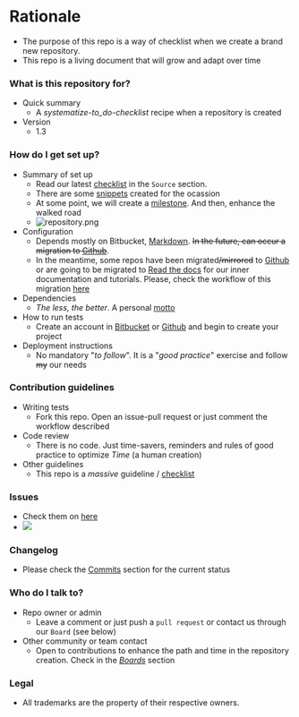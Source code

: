 # Rationale #

* The purpose of this repo is a way of checklist when we create a brand new repository.
* This repo is a living document that will grow and adapt over time

### What is this repository for? ###

+ Quick summary
    * A _systematize-to_do-checklist_ recipe when a repository is created
+ Version
    * 1.3


### How do I get set up? ###

+ Summary of set up
    - Read our latest [checklist](https://bitbucket.org/imhicihu/good-practices-on-repository-creation/src/master/Checklist.md) in the `Source` section. 
    - There are some [snippets](https://bitbucket.org/snippets/imhicihu/) created for the ocassion
    - At some point, we will create a [milestone](https://bitbucket.org/site/master/issues/11528/make-milestones-and-versions-more). And then, enhance the walked road
    - ![repository.png](https://bitbucket.org/repo/ekyaeEE/images/1675859675-repository.png)
+ Configuration
    - Depends mostly on Bitbucket, [Markdown](https://en.wikipedia.org/wiki/Markdown). ~~In the future, can occur a migration to [Github](https://github.com/)~~. 
    - In the meantime, some repos have been migrated~~/mirrored~~ to [Github](https://github.com/imhicihu) or are going to be migrated to [Read the docs](https://readthedocs.org/) for our inner documentation and tutorials. Please, check the workflow of this migration [here](https://bitbucket.org/imhicihu/documentation-migration-to-read-the-docs-experimental)
+ Dependencies
    - _The less, the better_. A personal [motto](http://dictionary.cambridge.org/es/diccionario/ingles/motto)
+ How to run tests
    - Create an account in [Bitbucket](https://bitbucket.org/) or [Github](https://github.com/) and begin to create your project
+ Deployment instructions
    - No mandatory "_to follow_". It is a "_good practice_" exercise and follow ~~my~~ our needs

### Contribution guidelines ###

* Writing tests
     - Fork this repo. Open an issue-pull request or just comment the workflow described
* Code review
     - There is no code. Just time-savers, reminders and rules of good practice to optimize _Time_ (a human creation)
* Other guidelines
     - This repo is a _massive_ guideline / [checklist](https://bitbucket.org/imhicihu/good-practices-on-repository-creation/src/master/Checklist.md)

### Issues ###

* Check them on [here](https://bitbucket.org/imhicihu/good-practices-on-repository-creation/issues)
* [![](https://img.shields.io/bitbucket/issues-raw/atlassian/python-bitbucket.svg?style=flat-square)]()

### Changelog ###

* Please check the [Commits](https://bitbucket.org/imhicihu/good-practices-on-repository-creation/commits/) section for the current status

### Who do I talk to? ###

* Repo owner or admin
     - Leave a comment or just push a `pull request` or contact us through our `Board` (see below)
* Other community or team contact
     - Open to contributions to enhance the path and time in the repository creation. Check in the *[Boards](https://bitbucket.org/imhicihu/good-practices-on-repository-creation/addon/bitbucket-trello-addon/trello-board)* section

### Legal ###

* All trademarks are the property of their respective owners.